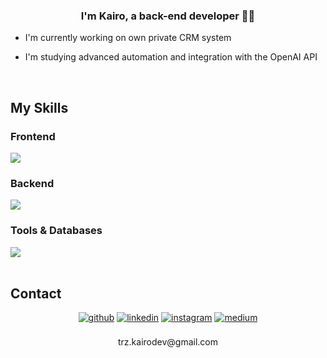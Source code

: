 ### <div align="center">I'm Kairo, a back-end developer 👨‍💻</div>  
  

-  I'm currently working on own private CRM system  
  

-  I'm studying advanced automation and integration with the OpenAI API
  

<br/>  


## My Skills




### Frontend  
<div align="left">  
<img src="https://skillicons.dev/icons?i=js,html,css,bootstrap" />

</div>

</td><td valign="top" width="33%">



### Backend  
<div align="left">  
<img src="https://skillicons.dev/icons?i=php,laravel,python,flask,django,nodejs,express" />
</div>

</td><td valign="top" width="33%">



### Tools & Databases  
<div align="left">  
<img src="https://skillicons.dev/icons?i=aws,gcp,nginx,docker,mysql,mongodb,postgresql,firebase,supabase,sqlite" />
</div>



<br/>  


## Contact
<div align="center">
<a href="https://github.com/kairodev" target="_blank"><img src=https://img.shields.io/badge/github-%2324292e.svg?&style=for-the-badge&logo=github&logoColor=white alt=github style="margin-bottom: 5px;" /></a>
<a href="https://linkedin.com/in/kairo-cardozo-27a351267" target="_blank"><img src=https://img.shields.io/badge/linkedin-%231E77B5.svg?&style=for-the-badge&logo=linkedin&logoColor=white alt=linkedin style="margin-bottom: 5px;" /></a>
<a href="https://instagram.com/kairotrz" target="_blank"><img src=https://img.shields.io/badge/instagram-%23000000.svg?&style=for-the-badge&logo=instagram&logoColor=white alt=instagram style="margin-bottom: 5px;" /></a>
<a href="https://medium.com/@trz.kairodev" target="_blank"><img src=https://img.shields.io/badge/medium-%23292929.svg?&style=for-the-badge&logo=medium&logoColor=white alt=medium style="margin-bottom: 5px;" /></a>  
</div>  
<br/>
<div align="center">trz.kairodev@gmail.com</div>
